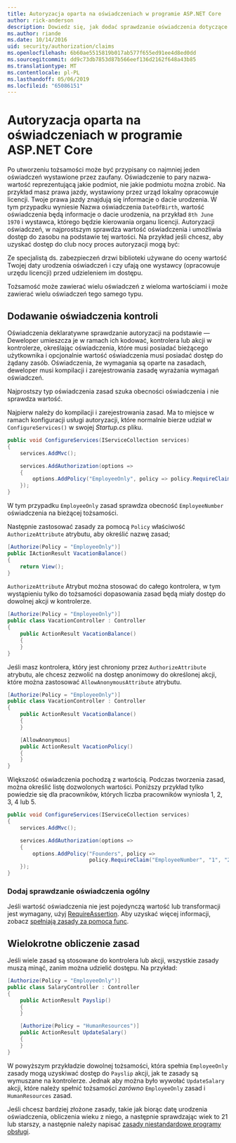 ```yaml
---
title: Autoryzacja oparta na oświadczeniach w programie ASP.NET Core
author: rick-anderson
description: Dowiedz się, jak dodać sprawdzanie oświadczenia dotyczące autoryzacji w aplikacji ASP.NET Core.
ms.author: riande
ms.date: 10/14/2016
uid: security/authorization/claims
ms.openlocfilehash: 6b60ae5515819b017ab577f655ed91ee4d8ed0dd
ms.sourcegitcommit: dd9c73db7853d87b566eef136d2162f648a43b85
ms.translationtype: MT
ms.contentlocale: pl-PL
ms.lasthandoff: 05/06/2019
ms.locfileid: "65086151"
---
```

# <a name="claims-based-authorization-in-aspnet-core"></a>Autoryzacja oparta na oświadczeniach w programie ASP.NET Core

<a name="security-authorization-claims-based"></a>

Po utworzeniu tożsamości może być przypisany co najmniej jeden oświadczeń wystawione przez zaufany. Oświadczenie to pary nazwa-wartość reprezentującą jakie podmiot, nie jakie podmiotu można zrobić. Na przykład masz prawa jazdy, wystawiony przez urząd lokalny opracowuje licencji. Twoje prawa jazdy znajdują się informacje o dacie urodzenia. W tym przypadku wyniesie Nazwa oświadczenia `DateOfBirth`, wartość oświadczenia będą informacje o dacie urodzenia, na przykład `8th June 1970` i wystawca, którego będzie kierowania organu licencji. Autoryzacji oświadczeń, w najprostszym sprawdza wartość oświadczenia i umożliwia dostęp do zasobu na podstawie tej wartości. Na przykład jeśli chcesz, aby uzyskać dostęp do club nocy proces autoryzacji mogą być:

Ze specjalistą ds. zabezpieczeń drzwi biblioteki używane do oceny wartość Twojej daty urodzenia oświadczeń i czy ufają one wystawcy (opracowuje urzędu licencji) przed udzieleniem im dostępu.

Tożsamość może zawierać wielu oświadczeń z wieloma wartościami i może zawierać wielu oświadczeń tego samego typu.

## <a name="adding-claims-checks"></a>Dodawanie oświadczenia kontroli

Oświadczenia deklaratywne sprawdzanie autoryzacji na podstawie — Deweloper umieszcza je w ramach ich kodować, kontrolera lub akcji w kontrolerze, określając oświadczenia, które musi posiadać bieżącego użytkownika i opcjonalnie wartość oświadczenia musi posiadać dostęp do żądany zasób. Oświadczenia, że wymagania są oparte na zasadach, deweloper musi kompilacji i zarejestrowania zasadę wyrażania wymagań oświadczeń.

Najprostszy typ oświadczenia zasad szuka obecności oświadczenia i nie sprawdza wartość.

Najpierw należy do kompilacji i zarejestrowania zasad. Ma to miejsce w ramach konfiguracji usługi autoryzacji, które normalnie bierze udział w `ConfigureServices()` w swojej *Startup.cs* pliku.

```csharp
public void ConfigureServices(IServiceCollection services)
{
    services.AddMvc();

    services.AddAuthorization(options =>
    {
        options.AddPolicy("EmployeeOnly", policy => policy.RequireClaim("EmployeeNumber"));
    });
}
```

W tym przypadku `EmployeeOnly` zasad sprawdza obecność `EmployeeNumber` oświadczenia na bieżącej tożsamości.

Następnie zastosować zasady za pomocą `Policy` właściwość `AuthorizeAttribute` atrybutu, aby określić nazwę zasad;

```csharp
[Authorize(Policy = "EmployeeOnly")]
public IActionResult VacationBalance()
{
    return View();
}
```

`AuthorizeAttribute` Atrybut można stosować do całego kontrolera, w tym wystąpieniu tylko do tożsamości dopasowania zasad będą miały dostęp do dowolnej akcji w kontrolerze.

```csharp
[Authorize(Policy = "EmployeeOnly")]
public class VacationController : Controller
{
    public ActionResult VacationBalance()
    {
    }
}
```

Jeśli masz kontrolera, który jest chroniony przez `AuthorizeAttribute` atrybutu, ale chcesz zezwolić na dostęp anonimowy do określonej akcji, które można zastosować `AllowAnonymousAttribute` atrybutu.

```csharp
[Authorize(Policy = "EmployeeOnly")]
public class VacationController : Controller
{
    public ActionResult VacationBalance()
    {
    }

    [AllowAnonymous]
    public ActionResult VacationPolicy()
    {
    }
}
```

Większość oświadczenia pochodzą z wartością. Podczas tworzenia zasad, można określić listę dozwolonych wartości. Poniższy przykład tylko powiedzie się dla pracowników, których liczba pracowników wyniosła 1, 2, 3, 4 lub 5.

```csharp
public void ConfigureServices(IServiceCollection services)
{
    services.AddMvc();

    services.AddAuthorization(options =>
    {
        options.AddPolicy("Founders", policy =>
                          policy.RequireClaim("EmployeeNumber", "1", "2", "3", "4", "5"));
    });
}
```

### <a name="add-a-generic-claim-check"></a>Dodaj sprawdzanie oświadczenia ogólny

Jeśli wartość oświadczenia nie jest pojedynczą wartość lub transformacji jest wymagany, użyj [RequireAssertion](/dotnet/api/microsoft.aspnetcore.authorization.authorizationpolicybuilder.requireassertion). Aby uzyskać więcej informacji, zobacz [spełniają zasady za pomocą func](xref:security/authorization/policies#using-a-func-to-fulfill-a-policy).

## <a name="multiple-policy-evaluation"></a>Wielokrotne obliczenie zasad

Jeśli wiele zasad są stosowane do kontrolera lub akcji, wszystkie zasady muszą minąć, zanim można udzielić dostępu. Na przykład:

```csharp
[Authorize(Policy = "EmployeeOnly")]
public class SalaryController : Controller
{
    public ActionResult Payslip()
    {
    }

    [Authorize(Policy = "HumanResources")]
    public ActionResult UpdateSalary()
    {
    }
}
```

W powyższym przykładzie dowolnej tożsamości, która spełnia `EmployeeOnly` zasady mogą uzyskiwać dostęp do `Payslip` akcji, jak te zasady są wymuszane na kontrolerze. Jednak aby można było wywołać `UpdateSalary` akcji, które należy spełnić tożsamości *zarówno* `EmployeeOnly` zasad i `HumanResources` zasad.

Jeśli chcesz bardziej złożone zasady, takie jak biorąc datę urodzenia oświadczenia, obliczenia wieku z niego, a następnie sprawdzając wiek to 21 lub starszy, a następnie należy napisać [zasady niestandardowe programy obsługi](xref:security/authorization/policies).
